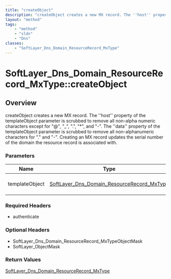 ```yaml
---
title: "createObject"
description: "createObject creates a new MX record. The ''host'' property of the templateObject parameter is scrubbed to remove all no... "
layout: "method"
tags:
    - "method"
    - "sldn"
    - "Dns"
classes:
    - "SoftLayer_Dns_Domain_ResourceRecord_MxType"
---
```

# SoftLayer_Dns_Domain_ResourceRecord_MxType::createObject
## Overview 
createObject creates a new MX record. The ''host'' property of the templateObject parameter is scrubbed to remove all non-alpha numeric characters except for "@", "_", ".", "*", and "-". The ''data'' property of the templateObject parameter is scrubbed to remove all non-alphanumeric characters for "." and "-". Creating an MX record updates the serial number of the domain the resource record is associated with. 

### Parameters 
|Name | Type | Description |
| --- | --- | --- |
|templateObject| <a href='/reference/datatypes/SoftLayer_Dns_Domain_ResourceRecord_MxType'>SoftLayer_Dns_Domain_ResourceRecord_MxType </a>| The SoftLayer_Dns_Domain_ResourceRecord_MxType object that you wish to create.|


### Required Headers
* authenticate

### Optional Headers
* SoftLayer_Dns_Domain_ResourceRecord_MxTypeObjectMask
* SoftLayer_ObjectMask

### Return Values
<a href='/reference/datatypes/SoftLayer_Dns_Domain_ResourceRecord_MxType'>SoftLayer_Dns_Domain_ResourceRecord_MxType </a>

